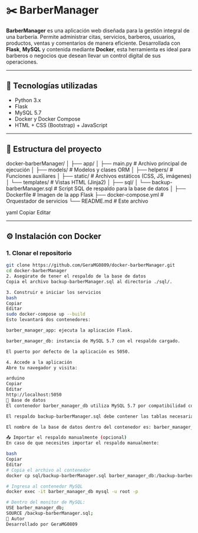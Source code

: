# ✂️ BarberManager

**BarberManager** es una aplicación web diseñada para la gestión integral de una barbería. Permite administrar citas, servicios, barberos, usuarios, productos, ventas y comentarios de manera eficiente. Desarrollada con **Flask**, **MySQL** y contenida mediante **Docker**, esta herramienta es ideal para barberos o negocios que desean llevar un control digital de sus operaciones.

---

## 🚀 Tecnologías utilizadas

- Python 3.x
- Flask
- MySQL 5.7
- Docker y Docker Compose
- HTML + CSS (Bootstrap) + JavaScript

---

## 📁 Estructura del proyecto

docker-barberManager/
│
├── app/
│ ├── main.py # Archivo principal de ejecución
│ ├── models/ # Modelos y clases ORM
│ ├── helpers/ # Funciones auxiliares
│ ├── static/ # Archivos estáticos (CSS, JS, imágenes)
│ └── templates/ # Vistas HTML (Jinja2)
│
├── sql/
│ └── backup-barberManager.sql # Script SQL de respaldo para la base de datos
│
├── Dockerfile # Imagen de la app Flask
├── docker-compose.yml # Orquestador de servicios
└── README.md # Este archivo

yaml
Copiar
Editar

---

## ⚙️ Instalación con Docker

### 1. Clonar el repositorio

```bash
git clone https://github.com/GeraMG0809/docker-barberManager.git
cd docker-barberManager
2. Asegúrate de tener el respaldo de la base de datos
Copia el archivo backup-barberManager.sql al directorio ./sql/.

3. Construir e iniciar los servicios
bash
Copiar
Editar
sudo docker-compose up --build
Esto levantará dos contenedores:

barber_manager_app: ejecuta la aplicación Flask.

barber_manager_db: instancia de MySQL 5.7 con el respaldo cargado.

El puerto por defecto de la aplicación es 5050.

4. Accede a la aplicación
Abre tu navegador y visita:

arduino
Copiar
Editar
http://localhost:5050
🧪 Base de datos
El contenedor barber_manager_db utiliza MySQL 5.7 por compatibilidad con las colaciones y definiciones del respaldo.

El respaldo backup-barberManager.sql debe contener las tablas necesarias y datos iniciales.

El nombre de la base de datos dentro del contenedor es: barber_manager_db.

📤 Importar el respaldo manualmente (opcional)
En caso de que necesites importar el respaldo manualmente:

bash
Copiar
Editar
# Copia el archivo al contenedor
docker cp sql/backup-barberManager.sql barber_manager_db:/backup-barberManager.sql

# Ingresa al contenedor MySQL
docker exec -it barber_manager_db mysql -u root -p

# Dentro del monitor de MySQL:
USE barber_manager_db;
SOURCE /backup-barberManager.sql;
🧑 Autor
Desarrollado por GeraMG0809
